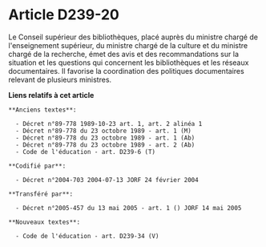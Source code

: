 # Article D239-20

Le Conseil supérieur des bibliothèques, placé auprès du ministre chargé de l'enseignement supérieur, du ministre chargé de la
culture et du ministre chargé de la recherche, émet des avis et des recommandations sur la situation et les questions qui
concernent les bibliothèques et les réseaux documentaires. Il favorise la coordination des politiques documentaires relevant
de plusieurs ministres.

**Liens relatifs à cet article**

	**Anciens textes**:

	  - Décret n°89-778 1989-10-23 art. 1, art. 2 alinéa 1
	  - Décret n°89-778 du 23 octobre 1989 - art. 1 (M)
	  - Décret n°89-778 du 23 octobre 1989 - art. 1 (Ab)
	  - Décret n°89-778 du 23 octobre 1989 - art. 2 (Ab)
	  - Code de l'éducation - art. D239-6 (T)

	**Codifié par**:

	  - Décret n°2004-703 2004-07-13 JORF 24 février 2004

	**Transféré par**:

	  - Décret n°2005-457 du 13 mai 2005 - art. 1 () JORF 14 mai 2005

	**Nouveaux textes**:

	  - Code de l'éducation - art. D239-34 (V)
